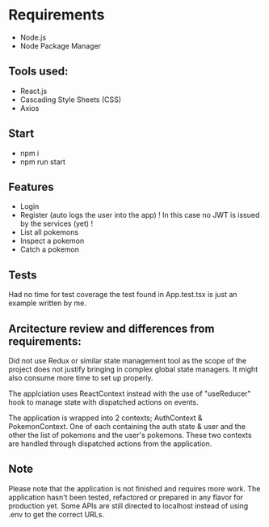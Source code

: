 # Requirements

- Node.js
- Node Package Manager

## Tools used:

- React.js
- Cascading Style Sheets (CSS)
- Axios

## Start

- npm i
- npm run start


## Features

- Login
- Register (auto logs the user into the app) ! In this case no JWT is issued by the services (yet) !
- List all pokemons
- Inspect a pokemon
- Catch a pokemon

## Tests

Had no time for test coverage the test found in App.test.tsx is just an example written by me.


## Arcitecture review and differences from requirements:

Did not use Redux or similar state management tool as the scope of the project does not justify bringing in complex global state managers. It might also consume more time to set up properly.

The applciation uses ReactContext instead with the use of "useReducer" hook to manage state with dispatched actions on events.

The application is wrapped into 2 contexts; AuthContext & PokemonContext. One of each containing the auth state & user and the other the list of pokemons and the user's pokemons. These two contexts are handled through dispatched actions from the application.


## Note

Please note that the application is not finished and requires more work.
The application hasn't been tested, refactored or prepared in any flavor for production yet.
Some APIs are still directed to localhost instead of using .env to get the correct URLs.

